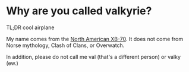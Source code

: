 # Why are you called valkyrie?

TL;DR cool airplane

My name comes from the [North American XB-70](https://en.wikipedia.org/wiki/North_American_XB-70_Valkyrie).
It does not come from Norse mythology, Clash of Clans, or Overwatch.

In addition, please do not call me val (that's a different person) or valky (ew.)
